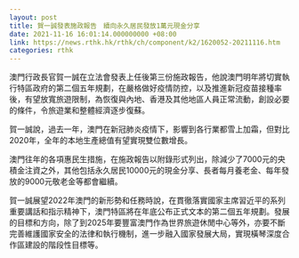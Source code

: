 ```yaml
---
layout: post
title: 賀一誠發表施政報告　續向永久居民發放1萬元現金分享
date: 2021-11-16 16:01:14.000000000 +08:00
link: https://news.rthk.hk/rthk/ch/component/k2/1620052-20211116.htm
categories: rthk
---
```


澳門行政長官賀一誠在立法會發表上任後第三份施政報告，他說澳門明年將切實執行特區政府的第二個五年規劃，在嚴格做好疫情防控，以及推進新冠疫苗接種率後，有望放寬旅遊限制，為恢復與內地、香港及其他地區人員正常流動，創設必要的條件，令旅遊業和整體經濟逐步復蘇。

賀一誠說，過去一年，澳門在新冠肺炎疫情下，影響到各行業都雪上加霜，但對比2020年，全年的本地生產總值有望實現雙位數增長。

澳門往年的各項惠民生措施，在施政報告以附錄形式列出，除減少了7000元的央積金注資之外，其他包括永久居民10000元的現金分享、長者每月養老金、每年發放的9000元敬老金等都會繼續。

賀一誠展望2022年澳門的新形勢和任務時說，在貫徹落實國家主席習近平的系列重要講話和指示精神下，澳門特區將在年底公布正式文本的第二個五年規劃。發展的目標和方向，除了到2025年要豐富澳門作為世界旅遊休閒中心等外，亦要不斷完善維護國家安全的法律和執行機制，進一步融入國家發展大局，實現橫琴深度合作區建設的階段性目標等。
